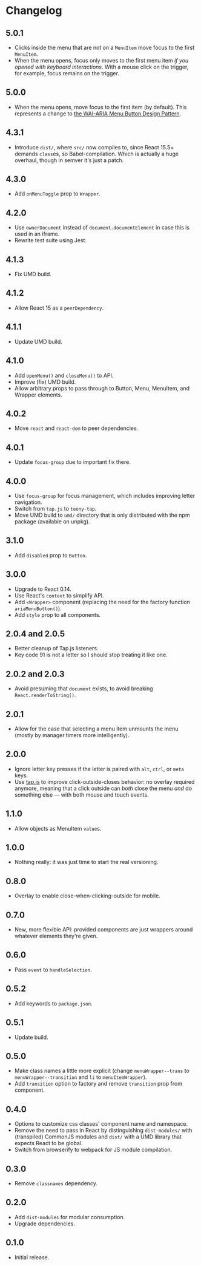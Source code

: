 # Changelog

## 5.0.1

- Clicks inside the menu that are not on a `MenuItem` move focus to the first `MenuItem`.
- When the menu opens, focus only moves to the first menu item *if you opened with keyboard interactions*.
  With a mouse click on the trigger, for example, focus remains on the trigger.

## 5.0.0

- When the menu opens, move focus to the first item (by default).
  This represents a change to [the WAI-ARIA Menu Button Design Pattern](http://www.w3.org/TR/wai-aria-practices/#menubutton).

## 4.3.1

- Introduce `dist/`, where `src/` now compiles to, since React 15.5+ demands `class`es, so Babel-compilation.
  Which is actually a huge overhaul, though in semver it's just a patch.

## 4.3.0

- Add `onMenuToggle` prop to `Wrapper`.

## 4.2.0

- Use `ownerDocument` instead of `document.documentElement` in case this is used in an iframe.
- Rewrite test suite using Jest.

## 4.1.3

- Fix UMD build.

## 4.1.2

- Allow React 15 as a `peerDependency`.

## 4.1.1

- Update UMD build.

## 4.1.0

- Add `openMenu()` and `closeMenu()` to API.
- Improve (fix) UMD build.
- Allow arbitrary props to pass through to Button, Menu, MenuItem, and Wrapper elements.

## 4.0.2

- Move `react` and `react-dom` to peer dependencies.

## 4.0.1

- Update `focus-group` due to important fix there.

## 4.0.0

- Use `focus-group` for focus management, which includes improving letter navigation.
- Switch from `tap.js` to `teeny-tap`.
- Move UMD build to `umd/` directory that is only distributed with the npm package (available on unpkg).

## 3.1.0

- Add `disabled` prop to `Button`.

## 3.0.0

- Upgrade to React 0.14.
- Use React's `context` to simplify API.
- Add `<Wrapper>` component (replacing the need for the factory function `ariaMenuButton()`).
- Add `style` prop to all components.

## 2.0.4 and 2.0.5

- Better cleanup of Tap.js listeners.
- Key code 91 is not a letter so I should stop treating it like one.

## 2.0.2 and 2.0.3

- Avoid presuming that `document` exists, to avoid breaking `React.renderToString()`.

## 2.0.1

- Allow for the case that selecting a menu item unmounts the menu (mostly by manager timers more intelligently).

## 2.0.0

- Ignore letter key presses if the letter is paired with `alt`, `ctrl`, or `meta` keys.
- Use [tap.js](https://github.com/alexgibson/tap.js) to improve click-outside-closes behavior: no overlay required anymore, meaning that a click outside can *both* close the menu *and* do something else — with both mouse and touch events.

## 1.1.0

- Allow objects as MenuItem `value`s.

## 1.0.0

- Nothing really: it was just time to start the real versioning.

## 0.8.0
- Overlay to enable close-when-clicking-outside for mobile.

## 0.7.0
- New, more flexible API: provided components are just wrappers around whatever elements they're given.

## 0.6.0
- Pass `event` to `handleSelection`.

## 0.5.2
- Add keywords to `package.json`.

## 0.5.1
- Update build.

## 0.5.0
- Make class names a little more explicit (change `menuWrapper--trans` to `menuWrapper--transition` and `li` to `menuItemWrapper`).
- Add `transition` option to factory and remove `transition` prop from component.

## 0.4.0
- Options to customize css classes' component name and namespace.
- Remove the need to pass in React by distinguishing `dist-modules/` with (transpiled) CommonJS modules and `dist/` with a UMD library that expects React to be global.
- Switch from browserify to webpack for JS module compilation.

## 0.3.0
- Remove `classnames` dependency.

## 0.2.0
- Add `dist-modules` for modular consumption.
- Upgrade dependencies.

## 0.1.0
- Initial release.
